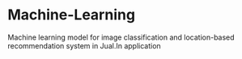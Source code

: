 # Machine-Learning

Machine learning model for image classification and location-based recommendation system in Jual.In application
